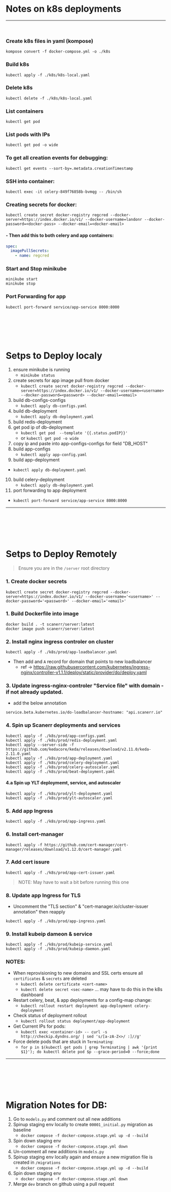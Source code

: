 # Notes on k8s deployments
---
<br>


### Create k8s files in yaml (kompose)
```shell
kompose convert -f docker-compose.yml -o ./k8s
```

### Build k8s 
```shell
kubectl apply -f ./k8s/k8s-local.yaml
```

### Delete k8s 
```shell
kubectl delete -f ./k8s/k8s-local.yaml
```

### List containers 
```shell
kubectl get pod
```

### List pods with IPs
```shell
kubectl get pod -o wide
```

### To get all creation events for debugging:
```shell
kubectl get events --sort-by=.metadata.creationTimestamp
```

### SSH into container:
```shell
kubectl exec -it celery-849f76858b-bvmqg -- /bin/sh
```

### Creating secrets for docker:
```shell
kubectl create secret docker-registry regcred --docker-server=https://index.docker.io/v1/ --docker-username=landonr --docker-password=<docker-pass> --docker-email=<docker-email>
```

#### - Then add this to both celery and app containers:
```yaml
spec:
  imagePullSecrets:
    - name: regcred
```

### Start and Stop minikube
```shell
minikube start
minikube stop
```

### Port Forwarding for app
```shell
kubectl port-forward service/app-service 8000:8000
```


<div style="margin-top: 8rem; margin-bottom: 8rem"></div>


# Setps to Deploy localy
1. ensure minikube is running
   - ``` minikube status ``` 
2. create secrets for app image pull from docker
   - ``` kubectl create secret docker-registry regcred --docker-server=https://index.docker.io/v1/ --docker-username=<username> --docker-password=<password> --docker-email=<email> ```
3. build db-configs-configs 
   - ``` kubectl apply db-configs.yaml ``` 
4. build db-deployment
   - ``` kubectl apply db-deployment.yaml ``` 
5. build redis-deployment
6. get pod ip of db-deployment
   - ``` kubectl get pod  --template '{{.status.podIP}}' ```
   - or ``` kubectl get pod -o wide ```
7. copy ip and paste into app-configs-configs for field "DB_HOST"
8. build app-configs
   - ``` kubectl apply app-config.yaml ``` 
9.  build app-deployment
   - ``` kubectl apply db-deployment.yaml ``` 
10. build celery-deployment
    - ``` kubectl apply db-deployment.yaml ``` 
11. port forwarding to app deployment
   -  ``` kubectl port-forward service/app-service 8000:8000 ```
  

---

<div style="margin-top: 8rem; margin-bottom: 8rem"></div>

# Setps to Deploy Remotely

> Ensure you are in the `/server` root directory 

### 1. Create docker secrets  
``` shell
kubectl create secret docker-registry regcred --docker-server=https://index.docker.io/v1/ --docker-username='<username>' --docker-password='<password>' --docker-email='<email>'
```


### 1. Build Dockerfile into image
``` shell
docker build . -t scanerr/server:latest
docker image push scanerr/server:latest
```


### 2. Install nginx ingress controler on cluster
``` shell
kubectl apply -f ./k8s/prod/app-loadbalancer.yaml
```
- Then add and `A` record for domain that points to new loadbalancer
  - ref -> https://raw.githubusercontent.com/kubernetes/ingress-nginx/controller-v1.1.1/deploy/static/provider/do/deploy.yaml


### 3. Update ingress-nginx-controler "Service file" with domain - if not already updated.
- add the below annotation 
``` shell
service.beta.kubernetes.io/do-loadbalancer-hostname: "api.scanerr.io"
```


### 4. Spin up Scanerr deployments and services
``` shell
kubectl apply -f ./k8s/prod/app-configs.yaml
kubectl apply -f ./k8s/prod/redis-deployment.yaml
kubectl apply --server-side -f https://github.com/kedacore/keda/releases/download/v2.11.0/keda-2.11.0.yaml
kubectl apply -f ./k8s/prod/app-deployment.yaml
kubectl apply -f ./k8s/prod/celery-deployment.yaml
kubectl apply -f ./k8s/prod/celery-autoscaler.yaml
kubectl apply -f ./k8s/prod/beat-deployment.yaml
```


#### 4.a  Spin up YLT deploymemt, service, and autoscaler
``` shell
kubectl apply -f ./k8s/prod/ylt-deployment.yaml
kubectl apply -f ./k8s/prod/ylt-autoscaler.yaml
```


### 5. Add app Ingress
``` shell
kubectl apply -f ./k8s/prod/app-ingress.yaml
```


### 6. Install cert-manager
``` shell
kubectl apply -f https://github.com/cert-manager/cert-manager/releases/download/v1.12.0/cert-manager.yaml
```


### 7. Add cert issure
``` shell
kubectl apply -f ./k8s/prod/app-cert-issuer.yaml
```
> NOTE: May have to wait a bit before running this one
  

### 8. Update app Ingress for TLS 
- Uncomment the "TLS section" & "cert-manager.io/cluster-issuer annotation" then reapply 
``` shell
kubectl apply -f ./k8s/prod/app-ingress.yaml
```


### 9. Install kubeip dameon & service
``` shell
kubectl apply -f ./k8s/prod/kubeip-service.yaml
kubectl apply -f ./k8s/prod/kubeip-daemon.yaml
```


### NOTES:
 - When reprovisioning to new domains and SSL certs ensure all `certificates` & `secrets` are deleted
   - `kubectl delete certificate <cert-name>`
   - `kubectl delete secret <sec-name>` ... may have to do this in the k8s dashboard
 - Restart celery, beat, & app deployments for a config-map change:
   - `kubectl rollout restart deployment app-deployment celery-deployment`
 - Check status of deployment rollout
   - `kubectl rollout status deployment/app-deployment`
 - Get Current IPs for pods:
   - `kubectl exec <container-id> -- curl -s http://checkip.dyndns.org/ | sed 's/[a-zA-Z<>/ :]//g'`
 - Force delete pods that are stuck in `Terminating`:
   - `for p in $(kubectl get pods | grep Terminating | awk '{print $1}'); do kubectl delete pod $p --grace-period=0 --force;done`



---

<div style="margin-top: 8rem; margin-bottom: 8rem"></div>

# Migration Notes for DB:
1. Go to `models.py` and comment out all new additions
2. Spinup staging env locally to create `00001_initial.py` migration as baseline
   - `docker compose -f docker-compose.stage.yml up -d --build`
3. Spin down staging env
   - `docker compose -f docker-compose.stage.yml down`
4. Un-comment all new additions in `models.py`
5. Spinup staging env locally again and ensure a new migration file is created in `/migrations`
   - `docker compose -f docker-compose.stage.yml up -d --build`
6. Spin down staging env
   - `docker compose -f docker-compose.stage.yml down`
7. Merge `dev` branch on github using a pull request